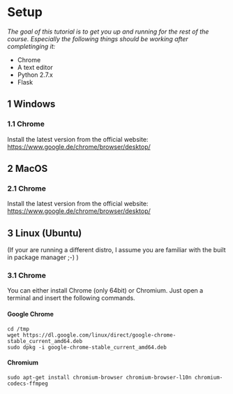 # Setup

*The goal of this tutorial is to get you up and running for the rest of the course. Especially the following things should be working after completinging it:*
* Chrome 
* A text editor 
* Python 2.7.x
* Flask

## 1 Windows

### 1.1 Chrome
Install the latest version from the official website: https://www.google.de/chrome/browser/desktop/

## 2 MacOS

### 2.1 Chrome
Install the latest version from the official website: https://www.google.de/chrome/browser/desktop/

## 3 Linux (Ubuntu) 
(If your are running a different distro, I assume you are familiar with the built in package manager ;-) )

### 3.1 Chrome
You can either install Chrome (only 64bit) or Chromium. Just open a terminal and insert the following commands.

#### Google Chrome
```
cd /tmp
wget https://dl.google.com/linux/direct/google-chrome-stable_current_amd64.deb
sudo dpkg -i google-chrome-stable_current_amd64.deb
```

#### Chromium
```
sudo apt-get install chromium-browser chromium-browser-l10n chromium-codecs-ffmpeg 
```




